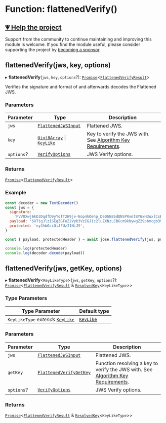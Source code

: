 # Function: flattenedVerify()

## [💗 Help the project](https://github.com/sponsors/panva)

Support from the community to continue maintaining and improving this module is welcome. If you find the module useful, please consider supporting the project by [becoming a sponsor](https://github.com/sponsors/panva).

## flattenedVerify(jws, key, options)

▸ **flattenedVerify**(`jws`, `key`, `options`?): [`Promise`](https://developer.mozilla.org/docs/Web/JavaScript/Reference/Global_Objects/Promise)\<[`FlattenedVerifyResult`](../../../../types/interfaces/FlattenedVerifyResult.md)\>

Verifies the signature and format of and afterwards decodes the Flattened JWS.

### Parameters

| Parameter | Type | Description |
| ------ | ------ | ------ |
| `jws` | [`FlattenedJWSInput`](../../../../types/interfaces/FlattenedJWSInput.md) | Flattened JWS. |
| `key` | [`Uint8Array`](https://developer.mozilla.org/docs/Web/JavaScript/Reference/Global_Objects/Uint8Array) \| [`KeyLike`](../../../../types/type-aliases/KeyLike.md) | Key to verify the JWS with. See [Algorithm Key Requirements](https://github.com/panva/jose/issues/210#jws-alg). |
| `options`? | [`VerifyOptions`](../../../../types/interfaces/VerifyOptions.md) | JWS Verify options. |

### Returns

[`Promise`](https://developer.mozilla.org/docs/Web/JavaScript/Reference/Global_Objects/Promise)\<[`FlattenedVerifyResult`](../../../../types/interfaces/FlattenedVerifyResult.md)\>

### Example

```js
const decoder = new TextDecoder()
const jws = {
  signature:
    'FVVOXwj6kD3DqdfD9yYqfT2W9jv-Nop4kOehp_DeDGNB5dQNSPRvntBY6xH3uxlCxE8na9d_kyhYOcanpDJ0EA',
  payload: 'SXTigJlzIGEgZGFuZ2Vyb3VzIGJ1c2luZXNzLCBGcm9kbywgZ29pbmcgb3V0IHlvdXIgZG9vci4',
  protected: 'eyJhbGciOiJFUzI1NiJ9',
}

const { payload, protectedHeader } = await jose.flattenedVerify(jws, publicKey)

console.log(protectedHeader)
console.log(decoder.decode(payload))
```

## flattenedVerify(jws, getKey, options)

▸ **flattenedVerify**\<`KeyLikeType`\>(`jws`, `getKey`, `options`?): [`Promise`](https://developer.mozilla.org/docs/Web/JavaScript/Reference/Global_Objects/Promise)\<[`FlattenedVerifyResult`](../../../../types/interfaces/FlattenedVerifyResult.md) & [`ResolvedKey`](../../../../types/interfaces/ResolvedKey.md)\<`KeyLikeType`\>\>

### Type Parameters

| Type Parameter | Default type |
| ------ | ------ |
| `KeyLikeType` *extends* [`KeyLike`](../../../../types/type-aliases/KeyLike.md) | [`KeyLike`](../../../../types/type-aliases/KeyLike.md) |

### Parameters

| Parameter | Type | Description |
| ------ | ------ | ------ |
| `jws` | [`FlattenedJWSInput`](../../../../types/interfaces/FlattenedJWSInput.md) | Flattened JWS. |
| `getKey` | [`FlattenedVerifyGetKey`](../interfaces/FlattenedVerifyGetKey.md) | Function resolving a key to verify the JWS with. See [Algorithm Key Requirements](https://github.com/panva/jose/issues/210#jws-alg). |
| `options`? | [`VerifyOptions`](../../../../types/interfaces/VerifyOptions.md) | JWS Verify options. |

### Returns

[`Promise`](https://developer.mozilla.org/docs/Web/JavaScript/Reference/Global_Objects/Promise)\<[`FlattenedVerifyResult`](../../../../types/interfaces/FlattenedVerifyResult.md) & [`ResolvedKey`](../../../../types/interfaces/ResolvedKey.md)\<`KeyLikeType`\>\>
